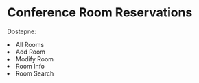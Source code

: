 # Conference Room Reservations
Dostepne:
<li>All Rooms</li>
<li>Add Room</li>
<li>Modify Room</li>
<li>Room Info</li>
<li>Room Search</li>
